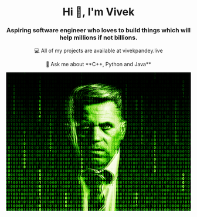 <h1 align="center">Hi 👋, I'm Vivek</h1>
<h3 align="center">Aspiring software engineer who loves to build things which will help millions if not billions.</h3>

<p align="center">
💻 All of my projects are available at vivekpandey.live
</p>
<p align="center">
💬 Ask me about **C++, Python and Java**
</p>
<p align="center">
<img src="matrix.gif" alt="animated" />
</p>
